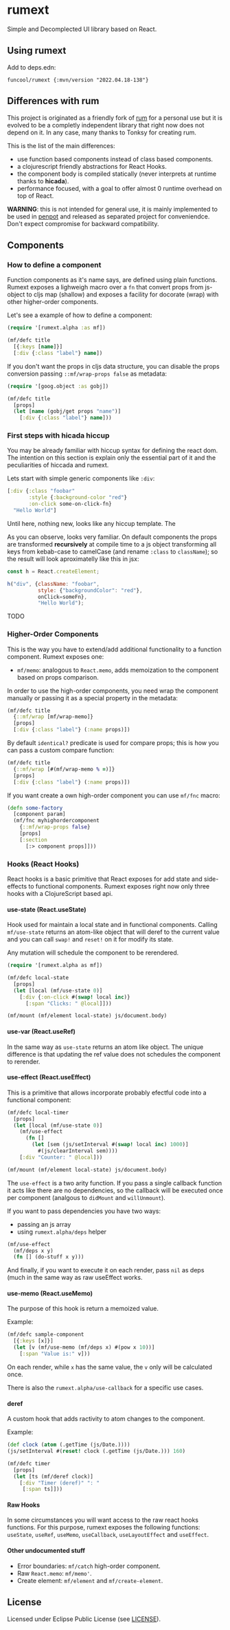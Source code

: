 # rumext #

Simple and Decomplected UI library based on React.


## Using rumext

Add to deps.edn:

```
funcool/rumext {:mvn/version "2022.04.18-138"}
```

## Differences with rum

This project is originated as a friendly fork of
[rum](https://github.com/tonsky/rum) for a personal use but it is
evolved to be a completly independent library that right now does not
depend on it. In any case, many thanks to Tonksy for creating rum.

This is the list of the main differences:

- use function based components instead of class based components.
- a clojurescript friendly abstractions for React Hooks.
- the component body is compiled statically (never interprets at
  runtime thanks to **hicada**).
- performance focused, with a goal to offer almost 0 runtime
  overhead on top of React.

**WARNING**: this is not intended for general use, it is mainly
implemented to be used in [penpot](https://github.com/penpot/penpot)
and released as separated project for conveniendce. Don't expect
compromise for backward compatibility.


## Components

### How to define a component

Function components as it's name says, are defined using plain
functions. Rumext exposes a lighweigh macro over a `fn` that convert
props from js-object to cljs map (shallow) and exposes a facility for
docorate (wrap) with other higher-order components.

Let's see a example of how to define a component:

```clojure
(require '[rumext.alpha :as mf])

(mf/defc title
  [{:keys [name]}]
  [:div {:class "label"} name])
```

If you don't want the props in cljs data structure, you can disable
the props conversion passing `::mf/wrap-props false` as metadata:

```clojure
(require '[goog.object :as gobj])

(mf/defc title
  [props]
  (let [name (gobj/get props "name")]
    [:div {:class "label"} name]))
```

### First steps with hicada hiccup

You may be already familiar with hiccup syntax for defining the react
dom. The intention on this section is explain only the essential part
of it and the peculiarities of hiccada and rumext.

Lets start with simple generic components like `:div`:

```clojure
[:div {:class "foobar"
       :style {:background-color "red"}
       :on-click some-on-click-fn}
  "Hello World"]
```

Until here, nothing new, looks like any hiccup template. The 


As you can observe, looks very familiar. On default components the
props are transformed **recursively** at compile time to a js object
transforming all keys from kebab-case to camelCase (and rename
`:class` to `className`); so the result will look aproximatelly like
this in jsx:

```js
const h = React.createElement;

h("div", {className: "foobar", 
          style: {"backgroundColor": "red"},
          onClick=someFn},
          "Hello World");
```

TODO

### Higher-Order Components

This is the way you have to extend/add additional functionality to a
function component. Rumext exposes one:

- `mf/memo`: analogous to `React.memo`, adds memoization to the
  component based on props comparison.

In order to use the high-order components, you need wrap the component manually
or passing it as a special property in the metadata:

```clojure
(mf/defc title
  {::mf/wrap [mf/wrap-memo]}
  [props]
  [:div {:class "label"} (:name props)])
```

By default `identical?` predicate is used for compare props; this is
how you can pass a custom compare function:

```clojure
(mf/defc title
  {::mf/wrap [#(mf/wrap-memo % =)]}
  [props]
  [:div {:class "label"} (:name props)])
```

If you want create a own high-order component you can use `mf/fnc` macro:

```clojure
(defn some-factory
  [component param]
  (mf/fnc myhighordercomponent
    {::mf/wrap-props false}
    [props]
    [:section
      [:> component props]]))
```


### Hooks (React Hooks)

React hooks is a basic primitive that React exposes for add state and
side-effects to functional components. Rumext exposes right now only
three hooks with a ClojureScript based api.


#### use-state (React.useState)

Hook used for maintain a local state and in functional
components. Calling `mf/use-state` returns an atom-like object that
will deref to the current value and you can call `swap!` and `reset!`
on it for modify its state.

Any mutation will schedule the component to be rerendered.

```clojure
(require '[rumext.alpha as mf])

(mf/defc local-state
  [props]
  (let [local (mf/use-state 0)]
    [:div {:on-click #(swap! local inc)}
      [:span "Clicks: " @local]]))

(mf/mount (mf/element local-state) js/document.body)
```

#### use-var (React.useRef)

In the same way as `use-state` returns an atom like object. The unique
difference is that updating the ref value does not schedules the
component to rerender.


#### use-effect (React.useEffect)

This is a primitive that allows incorporate probably efectful code
into a functional component:

```clojure
(mf/defc local-timer
  [props]
  (let [local (mf/use-state 0)]
    (mf/use-effect
      (fn []
        (let [sem (js/setInterval #(swap! local inc) 1000)]
          #(js/clearInterval sem))))
    [:div "Counter: " @local]))

(mf/mount (mf/element local-state) js/document.body)
```

The `use-effect` is a two arity function. If you pass a single
callback function it acts like there are no dependencies, so the
callback will be executed once per component (analgous to `didMount`
and `willUnmount`).

If you want to pass dependencies you have two ways:

- passing an js array
- using `rumext.alpha/deps` helper

```clojure
(mf/use-effect
  (mf/deps x y)
  (fn [] (do-stuff x y)))
```

And finally, if you want to execute it on each render, pass `nil` as
deps (much in the same way as raw useEffect works.


#### use-memo (React.useMemo)

The purpose of this hook is return a memoized value.

Example:

```clojure
(mf/defc sample-component
  [{:keys [x]}]
  (let [v (mf/use-memo (mf/deps x) #(pow x 10))]
    [:span "Value is:" v]))
```

On each render, while `x` has the same value, the `v` only will be
calculated once.

There is also the `rumext.alpha/use-callback` for a specific use
cases.


#### deref

A custom hook that adds ractivity to atom changes to the component.

Example:

```clojure
(def clock (atom (.getTime (js/Date.))))
(js/setInterval #(reset! clock (.getTime (js/Date.))) 160)

(mf/defc timer
  [props]
  (let [ts (mf/deref clock)]
    [:div "Timer (deref)" ": "
     [:span ts]]))
```


#### Raw Hooks

In some circumstances you will want access to the raw react hooks
functions. For this purpose, rumext exposes the following functions:
`useState`, `useRef`, `useMemo`, `useCallback`, `useLayoutEffect` and
`useEffect`.

#### Other undocumented stuff

- Error boundaries: `mf/catch` high-order component.
- Raw `React.memo`: `mf/memo'`.
- Create element: `mf/element` and `mf/create-element`.


## License ##

Licensed under Eclipse Public License (see [LICENSE](LICENSE)).
